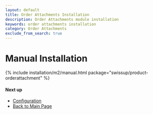 ```yaml
---
layout: default
title: Order Attachments Installation
description: Order Attachments module installation
keywords: order attachments installation
category: Order Attachments
exclude_from_search: true
---
```


# Manual Installation

{% include installation/m2/manual.html package="swissup/product-orderattachment" %}

#### Next up

 -  [Configuration](../#configuration)
 -  [Back to Main Page](../)
